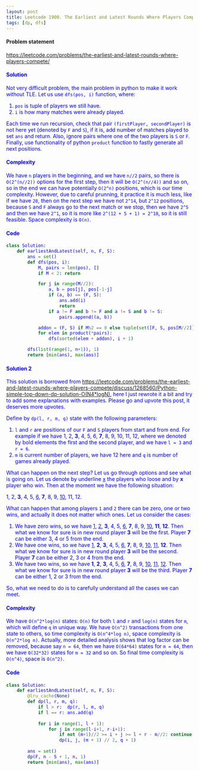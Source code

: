 ```yaml
---
layout: post
title: Leetcode 1900. The Earliest and Latest Rounds Where Players Compete
tags: [dp, dfs]
---
```


#### Problem statement

<a href="https://leetcode.com/problems/the-earliest-and-latest-rounds-where-players-compete/"> <font color = blue>https://leetcode.com/problems/the-earliest-and-latest-rounds-where-players-compete/

#### Solution
Not very difficult problem, the main problem in python to make it work without TLE. Let us use `dfs(pos, i)` function, where:
1. `pos` is tuple of players we still have.
2. `i` is how many matches were already played.

Each time we run recursion, check that pair `(firstPlayer, secondPlayer)` is not here yet (denoted by `F` and `S`), if it is, add number of matches played to set `ans` and return. Also, ignore pairs where one of the two players is `S` or `F`. Finally, use functionality of python `product` function to fastly generate all next positions.

#### Complexity
We have `n` players in the beginning, and we have `n//2` pairs, so there is `O(2^(n//2))` options for the first step, then it will be `O(2^(n//4))` and so on, so in the end we can have potentially `O(2^n)` positions, which is our time complexity. However, due to careful prunning, it practice it is much less, like if we have `28`, then on the next step we have not `2^14`, but `2^12` positions, because `S` and `F` always go to the next match or we stop, then we have `2^5` and then we have `2^1`, so it is more like `2^(12 + 5 + 1) = 2^18`, so it is still feasible. Space complexity is `O(n)`.

#### Code
```python
class Solution:
    def earliestAndLatest(self, n, F, S):
        ans = set()
        def dfs(pos, i):
            M, pairs = len(pos), []
            if M < 2: return

            for j in range(M//2):
                a, b = pos[j], pos[-1-j]
                if (a, b) == (F, S):
                    ans.add(i)
                    return
                if a != F and b != F and a != S and b != S:
                    pairs.append((a, b))

            addon = (F, S) if M%2 == 0 else tuple(set([F, S, pos[M//2]]))
            for elem in product(*pairs):
                dfs(sorted(elem + addon), i + 1)

        dfs(list(range(1, n+1)), 1)
        return [min(ans), max(ans)]
```

#### Solution 2
This solution is borrowed from https://leetcode.com/problems/the-earliest-and-latest-rounds-where-players-compete/discuss/1268560/Python-simple-top-down-dp-solution-O(N4*logN), here I just rewrote it a bit and try to add some explanations with examples. Please go and upvote this post, it deserves more upvotes.

Define by `dp(l, r, m, q)` state with the following parameters:

1. `l` and `r` are positions of our `F` and `S` players from start and from end. For example if we have 1, 2, **3**, 4, 5, 6, **7**, 8, 9, 10, 11, 12, where we denoted by bold elements the first and the second player, and we have `l = 3` and `r = 6`.
2. `m` is current number of players, we have 12 here and `q` is number of games already played.

What can happen on the next step? Let us go through options and see what is going on. Let us denote by underline  <u>x</u> the players who loose and by **x** player who win.
Then at the moment we have the following situation:

1, 2, **3**, 4, 5, <u>6</u>, **7**, 8, 9, <u>10</u>, 11, 12.

What can happen that among players `1` and `2` there can be zero, one or two wins, and actually it does not matter which ones. Let us consider the cases:

1. We have zero wins, so we have <u>1</u>, <u>2</u>, **3**, 4, 5, <u>6</u>, **7**, 8, 9, <u>10</u>, **11**, **12**. Then what we know for sure is in new round player **3** will be the first. Player **7** can be either 3, 4 or 5 from the end.
2. We have one wins, so we have <u>1</u>, **2**, **3**, 4, 5, <u>6</u>, **7**, 8, 9, <u>10</u>, <u>11</u>, **12**. Then what we know for sure is in new round player **3** will be the second. Player **7** can be either 2, 3 or 4 from the end.
3. We have two wins, so we have **1**, **2**, **3**, 4, 5, <u>6</u>, **7**, 8, 9, <u>10</u>, <u>11</u>, <u>12</u>. Then what we know for sure is in new round player **3** will be the third. Player **7** can be either 1, 2 or 3 from the end.

So, what we need to do is to carefully understand all the cases we can meet.

#### Complexity
We have `O(n^2*log(n)` states: `O(n)` for both `l` and `r` and `log(n)` states for `m`, which will define `q` in unique way. We have `O(n^2)` transactions from one state to others, so time complexity is `O(n^4*log n)`, space complexity is `O(n^2*log n)`. Actually, more detailed analysis shows that log factor can be removed, because say `n = 64`, then we have `O(64*64)` states for `m = 64`, then we have `O(32*32)` states for `m = 32` and so on. So final time complexity is `O(n^4)`, space is `O(n^2)`.

#### Code
```python
class Solution:
    def earliestAndLatest(self, n, F, S):
        @lru_cache(None)
        def dp(l, r, m, q):
            if l > r:  dp(r, l, m, q)
            if l == r: ans.add(q)
            
            for i in range(1, l + 1):
                for j in range(l-i+1, r-i+1):
                    if not (m+1)//2 >= i + j >= l + r - m//2: continue
                    dp(i, j, (m + 1) // 2, q + 1)
        
        ans = set()
        dp(F, n - S + 1, n, 1)
        return [min(ans), max(ans)]
```